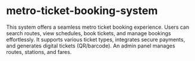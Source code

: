 # metro-ticket-booking-system
This system offers a seamless metro ticket booking experience. Users can search routes, view schedules, book tickets, and manage bookings effortlessly. It supports various ticket types, integrates secure payments, and generates digital tickets (QR/barcode). An admin panel manages routes, stations, and fares.
